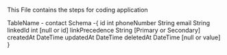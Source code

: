 This File contains the steps for coding application 

TableName - contact
Schema -{
    id  int
    phoneNumber String
    email String
    linkedId int [null or id]
    linkPrecedence String [Primary or Secondary]
    createdAt DateTime
    updatedAt DateTime
    deletedAt DateTime [null or value]
}